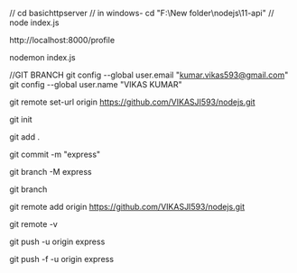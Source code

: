 // cd basichttpserver
// in windows-  cd "F:\New folder\nodejs\11-api"
// node index.js

http://localhost:8000/profile

nodemon index.js

//GIT BRANCH
 git config --global user.email "kumar.vikas593@gmail.com"
  git config --global user.name "VIKAS KUMAR"


git remote set-url origin https://github.com/VIKASJI593/nodejs.git

git init

git add .

git commit -m "express"

git branch -M express

git branch

git remote add origin https://github.com/VIKASJI593/nodejs.git

git remote -v

git push -u origin express

git push -f -u origin express
